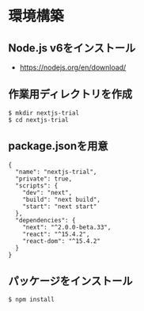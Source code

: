 # 環境構築

## Node.js v6をインストール

- https://nodejs.org/en/download/

## 作業用ディレクトリを作成

```
$ mkdir nextjs-trial
$ cd nextjs-trial
```

## package.jsonを用意

```
{
  "name": "nextjs-trial",
  "private": true,
  "scripts": {
    "dev": "next",
    "build": "next build",
    "start": "next start"
  },
  "dependencies": {
    "next": "^2.0.0-beta.33",
    "react": "^15.4.2",
    "react-dom": "^15.4.2"
  }
}
```

## パッケージをインストール

```
$ npm install
```
